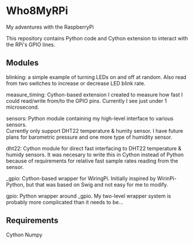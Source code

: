 Who8MyRPi
=========

My adventures with the RaspberryPi

This repository contains Python code and Cython extension to interact with the
RPi's GPIO lines.

Modules
-------
blinking:
a simple example of turning LEDs on and off at random.  Also read from
two switches to increase or decrease LED blink rate.

measure_timing:
Cython-based extension I created to measure how fast I could  read/write 
from/to the GPIO pins.  Currently I see just under 1 microsecond.

sensors:
Python module containing my high-level interface to various sensors.  
Currently only support DHT22 temperature & humity sensor.  I have future plans
for barometric pressure and one more type of humidity sensor.
 
dht22:
Cython module for direct fast interfacing to DHT22 temperature & humidy
sensors.  It was necesary to write this in Cython instead of Python because of
requirements for relative fast sample rates reading from the sensor.
 
_gpio:
Cython-based wrapper for WiringPi.  Initially inspired by WirinPi-Python, but that 
was based on Swig and not easy for me to modify.

gpio:
Python wrapper around _gpio.  My two-level wrapper system is probably more complicated than it needs to be...

Requirements
------------
Cython
Numpy
